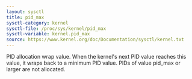 ```yaml
---
layout: sysctl
title: pid_max
sysctl-category: kernel
sysctl-file: /proc/sys/kernel/pid_max
sysctl-variable: kernel.pid_max
source: https://www.kernel.org/doc/Documentation/sysctl/kernel.txt
---
```


PID allocation wrap value.  When the kernel's next PID value
reaches this value, it wraps back to a minimum PID value.
PIDs of value pid_max or larger are not allocated.

